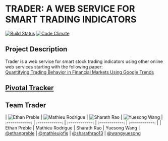 # TRADER: A WEB SERVICE FOR SMART TRADING INDICATORS  

[![Build Status](https://api.travis-ci.org/scalableinternetservices/Team-Trader.png)](https://travis-ci.org/scalableinternetservices/Team-Trader)  [![Code Climate](https://codeclimate.com/github/scalableinternetservices/Team-Trader/badges/gpa.svg)](https://codeclimate.com/github/scalableinternetservices/Team-Trader)  
  
## Project Description
Trader is a web service for smart stock trading indicators using other online web services starting with the following paper:  
[Quantifying Trading Behavior in Financial Markets Using Google Trends](http://www.nature.com/articles/srep01684?__hstc=113740504.2a1e835c34ab7bf88e972fdd7a7debc8.1423008000061.1423008000062.1423008000063.1&__hssc=113740504.1.1423008000064&__hsfp=3972014050)  

## [Pivotal Tracker](https://www.pivotaltracker.com/n/projects/1445314)  
  
## Team Trader 
| ![Ethan Preble](https://media.licdn.com/mpr/mpr/shrinknp_400_400/p/5/005/048/3c1/2f09637.jpg) | ![Mathieu Rodrigue](https://media.licdn.com/mpr/mpr/shrinknp_400_400/p/8/005/023/28b/2aa0318.jpg) | ![Sharath Rao](https://media.licdn.com/mpr/mpr/shrinknp_400_400/AAEAAQAAAAAAAAS5AAAAJDFlZGZhYmE5LWJmYzItNGZjMi1hZjZlLTVkZTUwZTBkYWJlMg.jpg) | ![Yuesong Wang](https://avatars3.githubusercontent.com/u/4965784?v=3&s=460)
| :------------: | :------------: | :------------: | :------------: | :------------: | 
| Ethan Preble | Mathieu Rodrigue | Sharath Rao | Yuesong Wang
| [@ethanpreble](https://github.com/ethanpreble) | [@mathieujofis](https://github.com/mathieujofis) | [@sharathrao13](https://github.com/sharathrao13) | [@wangyuesong](https://github.com/wangyuesong)
